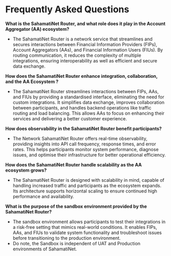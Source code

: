 # Frequently Asked Questions

**What is the SahamatiNet Router, and what role does it play in the Account Aggregator (AA) ecosystem?**

* The SahamatiNet Router is a network service that streamlines and secures interactions between Financial Information Providers (FIPs), Account Aggregators (AAs), and Financial Information Users (FIUs). By routing communication, it reduces the complexity of multiple integrations, ensuring interoperability as well as efficient and secure data exchange.

**How does the SahamatiNet Router enhance integration, collaboration, and the AA Ecosystem ?**

* The SahamatiNet Router streamlines interactions between FIPs, AAs, and FIUs by providing a standardised interface, eliminating the need for custom integrations. It simplifies data exchange, improves collaboration between participants, and handles backend operations like traffic routing and load balancing. This allows AAs to focus on enhancing their services and delivering a better customer experience.

**How does observability in the SahamatiNet Router benefit participants?**

* The Network SahamatiNet Router offers real-time observability, providing insights into API call frequency, response times, and error rates. This helps participants monitor system performance, diagnose issues, and optimise their infrastructure for better operational efficiency.

**How does the SahamatiNet Router handle scalability as the AA ecosystem grows?**

* The SahamatiNet Router is designed with scalability in mind, capable of handling increased traffic and participants as the ecosystem expands. Its architecture supports horizontal scaling to ensure continued high performance and availability.

**What is the purpose of the sandbox environment provided by the SahamatiNet Router?**

* The sandbox environment allows participants to test their integrations in a risk-free setting that mimics real-world conditions. It enables FIPs, AAs, and FIUs to validate system functionality and troubleshoot issues before transitioning to the production environment.
* Do note, the Sandbox is independent of UAT and Production environments of SahamatiNet.
